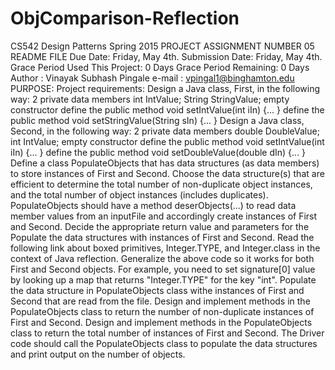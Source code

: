# ObjComparison-Reflection
CS542 Design Patterns  Spring 2015  PROJECT ASSIGNMENT NUMBER 05 README FILE    Due Date: Friday, May 4th.  Submission Date: Friday, May 4th.  Grace Period Used This Project: 0 Days  Grace Period Remaining: 0 Days  Author   : Vinayak Subhash Pingale  e-mail   : vpingal1@binghamton.edu    PURPOSE: Project requirements: Design a Java class, First, in the following way: 2 private data members int IntValue; String StringValue; empty constructor define the public method void setIntValue(int iIn) {... } define the public method void setStringValue(String sIn) {... } Design a Java class, Second, in the following way: 2 private data members double DoubleValue; int IntValue; empty constructor define the public method void setIntValue(int iIn) {... } define the public method void setDoubleValue(double dIn) {... } Define a class PopulateObjects that has data structures (as data members) to store instances of First and Second. Choose the data structure(s) that are efficient to determine the total number of non-duplicate object instances, and the total number of object instances (includes duplicates). PopulateObjects should have a method deserObjects(...) to read data member values from an inputFile and accordingly create instances of First and Second. Decide the appropriate return value and parameters for the Populate the data structures with instances of First and Second. Read the following link about boxed primitives, Integer.TYPE, and Integer.class in the context of Java reflection. Generalize the above code so it works for both First and Second objects. For example, you need to set signature[0] value by looking up a map that returns "Integer.TYPE" for the key "int". Populate the data structure in PopulateObjects class withe instances of First and Second that are read from the file. Design and implement methods in the PopulateObjects class to return the number of non-duplicate instances of First and Second. Design and implement methods in the PopulateObjects class to return the total number of instances of First and Second. The Driver code should call the PopulateObjects class to populate the data structures and print output on the number of objects.
